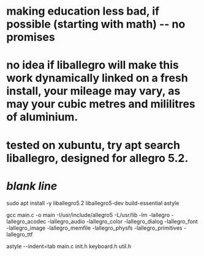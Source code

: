 # making education less bad, if possible (starting with math) -- no promises

# no idea if liballegro will make this work dynamically linked on a fresh install, your mileage may vary, as may your cubic metres and mililitres of aluminium.
# tested on xubuntu, try apt search liballegro, designed for allegro 5.2.
# _blank line_
sudo apt install -y liballegro5.2 liballegro5-dev build-essential astyle

gcc main.c -o main -I/usr/include/allegro5 -L/usr/lib -lm -lallegro -lallegro_acodec -lallegro_audio -lallegro_color -lallegro_dialog -lallegro_font -lallegro_image -lallegro_memfile -lallegro_physfs -lallegro_primitives -lallegro_ttf

astyle --indent=tab main.c init.h keyboard.h util.h
